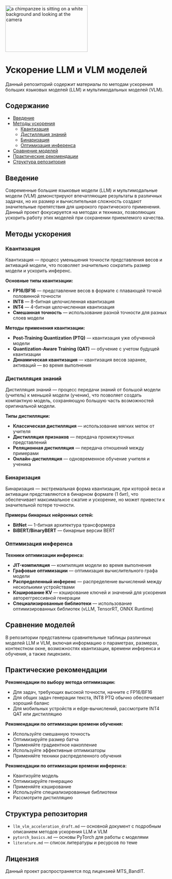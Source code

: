 <img src="https://media.tenor.com/0_zrqLYnhrAAAAAj/chimp-chimpanzee.gif" width="256" height="144.64" alt="a chimpanzee is sitting on a white background and looking at the camera" fetchpriority="high" style="max-width: 272px; background-color: unset;">

# Ускорение LLM и VLM моделей

Данный репозиторий содержит материалы по методам ускорения больших языковых моделей (LLM) и мультимодальных моделей (VLM).

## Содержание

- [Введение](#введение)
- [Методы ускорения](#методы-ускорения)
  - [Квантизация](#квантизация)
  - [Дистилляция знаний](#дистилляция-знаний)
  - [Бинаризация](#бинаризация)
  - [Оптимизация инференса](#оптимизация-инференса)
- [Сравнение моделей](#сравнение-моделей)
- [Практические рекомендации](#практические-рекомендации)
- [Структура репозитория](#структура-репозитория)

## Введение

Современные большие языковые модели (LLM) и мультимодальные модели (VLM) демонстрируют впечатляющие результаты в различных задачах, но их размер и вычислительная сложность создают значительные препятствия для широкого практического применения. Данный проект фокусируется на методах и техниках, позволяющих ускорить работу этих моделей при сохранении приемлемого качества.

## Методы ускорения

### Квантизация

Квантизация — процесс уменьшения точности представления весов и активаций модели, что позволяет значительно сократить размер модели и ускорить инференс.

**Основные типы квантизации:**
- **FP16/BF16** — представление весов в формате с плавающей точкой половинной точности
- **INT8** — 8-битная целочисленная квантизация
- **INT4** — 4-битная целочисленная квантизация
- **Смешанная точность** — использование разной точности для разных слоев модели

**Методы применения квантизации:**
- **Post-Training Quantization (PTQ)** — квантизация уже обученной модели
- **Quantization-Aware Training (QAT)** — обучение с учетом будущей квантизации
- **Динамическая квантизация** — квантизация весов заранее, активаций — во время выполнения

### Дистилляция знаний

Дистилляция знаний — процесс передачи знаний от большой модели (учитель) к меньшей модели (ученик), что позволяет создать компактную модель, сохраняющую большую часть возможностей оригинальной модели.

**Типы дистилляции:**
- **Классическая дистилляция** — использование мягких меток от учителя
- **Дистилляция признаков** — передача промежуточных представлений
- **Реляционная дистилляция** — передача отношений между примерами
- **Онлайн-дистилляция** — одновременное обучение учителя и ученика

### Бинаризация

Бинаризация — экстремальная форма квантизации, при которой веса и активации представляются в бинарном формате (1 бит), что обеспечивает максимальное сжатие и ускорение, но может привести к значительной потере точности.

**Примеры бинарных нейронных сетей:**
- **BitNet** — 1-битная архитектура трансформера
- **BiBERT/BinaryBERT** — бинарные версии BERT

### Оптимизация инференса

**Техники оптимизации инференса:**
- **JIT-компиляция** — компиляция модели во время выполнения
- **Графовые оптимизации** — оптимизация вычислительного графа модели
- **Распределенный инференс** — распределение вычислений между несколькими устройствами
- **Кэширование KV** — кэширование ключей и значений для ускорения автореггрессивной генерации
- **Специализированные библиотеки** — использование оптимизированных библиотек (vLLM, TensorRT, ONNX Runtime)

## Сравнение моделей

В репозитории представлены сравнительные таблицы различных моделей LLM и VLM, включая информацию о параметрах, размерах, контекстном окне, возможностях квантизации, времени инференса и обучения, а также лицензиях.

## Практические рекомендации

**Рекомендации по выбору метода оптимизации:**
- Для задач, требующих высокой точности, начните с FP16/BF16
- Для общих задач генерации текста, INT8 PTQ обычно обеспечивает хороший баланс
- Для мобильных устройств и edge-вычислений, рассмотрите INT4 QAT или дистилляцию

**Рекомендации по оптимизации времени обучения:**
- Используйте смешанную точность
- Оптимизируйте размер батча
- Применяйте градиентное накопление
- Используйте эффективные оптимизаторы
- Применяйте техники распределенного обучения

**Рекомендации по оптимизации времени инференса:**
- Квантизуйте модель
- Оптимизируйте генерацию
- Применяйте кэширование
- Используйте специализированные библиотеки
- Рассмотрите дистилляцию

## Структура репозитория

- `llm_vlm_acceleration_draft.md` — основной документ с подробным описанием методов ускорения LLM и VLM
- `pytorch_basics.md` — основы PyTorch для работы с моделями
- `literature.md` — список литературы и ресурсов по теме

## Лицензия

Данный проект распространяется под лицензией MTS_BandIT.

